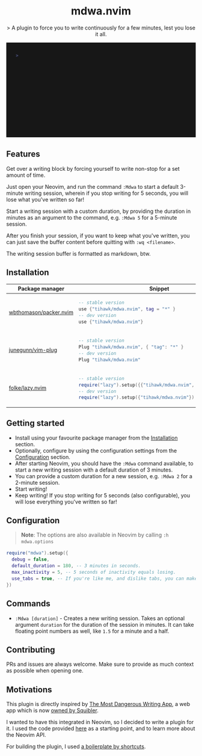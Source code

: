 <p align="center">
  <h1 align="center">mdwa.nvim</h2>
</p>

<p align="center">
    > A plugin to force you to write continuously for a few minutes, lest you lose it all.
</p>

<div align="center">
 <img width="600" alt="A GIF demo" src="./.vhs/demo.gif">
</div>

## Features

Get over a writing block by forcing yourself to write non-stop for a set amount of time.

Just open your Neovim, and run the command `:Mdwa` to start a default 3-minute writing session, wherein if you stop writing for 5 seconds, you will lose what you've written so far!

Start a writing session with a custom duration, by providing the duration in minutes as an argument to the command, e.g. `:Mdwa 5` for a 5-minute session.

After you finish your session, if you want to keep what you've written, you can just save the buffer content before quitting with `:wq <filename>`.

The writing session buffer is formatted as markdown, btw.

## Installation

<div align="center">
<table>
<thead>
<tr>
<th>Package manager</th>
<th>Snippet</th>
</tr>
</thead>
<tbody>
<tr>
<td>

[wbthomason/packer.nvim](https://github.com/wbthomason/packer.nvim)

</td>
<td>

```lua
-- stable version
use {"tihawk/mdwa.nvim", tag = "*" }
-- dev version
use {"tihawk/mdwa.nvim"}
```

</td>
</tr>
<tr>
<td>

[junegunn/vim-plug](https://github.com/junegunn/vim-plug)

</td>
<td>

```lua
-- stable version
Plug "tihawk/mdwa.nvim", { "tag": "*" }
-- dev version
Plug "tihawk/mdwa.nvim"
```

</td>
</tr>
<tr>
<td>

[folke/lazy.nvim](https://github.com/folke/lazy.nvim)

</td>
<td>

```lua
-- stable version
require("lazy").setup({{"tihawk/mdwa.nvim", version = "*"}})
-- dev version
require("lazy").setup({"tihawk/mdwa.nvim"})
```

</td>
</tr>
</tbody>
</table>
</div>

## Getting started

- Install using your favourite package manager from the [Installation](#installation) section.
- Optionally, configure by using the configuration settings from the [Configuration](#configuration) section.
- After starting Neovim, you should have the `:Mdwa` command available, to start a new writing session with a default duration of 3 minutes.
- You can provide a custom duration for a new session, e.g. `:Mdwa 2` for a 2-minute session.
- Start writing!
- Keep writing! If you stop writing for 5 seconds (also configurable), you will lose everything you've written so far!

## Configuration

> **Note**: The options are also available in Neovim by calling `:h mdwa.options`

```lua
require("mdwa").setup({
  debug = false,
  default_duration = 180, -- 3 minutes in seconds.
  max_inactivity = 5, -- 5 seconds of inactivity equals losing.
  use_tabs = true, -- If you're like me, and dislike tabs, you can make the MDWA session start in the same tab you're on, by setting this to false.
})
```

## Commands

- `:Mdwa [duration]` - Creates a new writing session. Takes an optional argument `duration` for the duration of the session in minutes. It can take floating point numbers as well, like `1.5` for a minute and a half.

## Contributing

PRs and issues are always welcome. Make sure to provide as much context as possible when opening one.

## Motivations

This plugin is directly inspired by [The Most Dangerous Writing App](https://github.com/maebert/themostdangerouswritingapp), a web app which is now [owned by Squibler](https://www.squibler.io/dangerous-writing-prompt-app).

I wanted to have this integrated in Neovim, so I decided to write a plugin for it. I used the code provided [here](https://github.com/GitMurf/nvim-code-to-share/tree/main/mdwa) as a starting point, and to learn more about the Neovim API.

For building the plugin, I used [a boilerplate by shortcuts](https://github.com/shortcuts/neovim-plugin-boilerplate).

